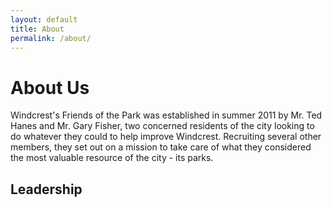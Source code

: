 ```yaml
---
layout: default
title: About
permalink: /about/
---
```


# About Us

Windcrest's Friends of the Park was established in summer 2011 by Mr. Ted Hanes and Mr. Gary Fisher, two concerned residents of the city looking to do whatever they could to help improve Windcrest. Recruiting several other members, they set out on a mission to take care of what they considered the most valuable resource of the city - its parks.

## Leadership


